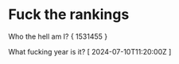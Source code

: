 # Fuck the rankings

Who the hell am I?
{ 1531455 }

What fucking year is it?
[ 2024-07-10T11:20:00Z ]
